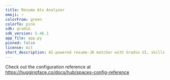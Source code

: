 ```yaml
---
title: Resume Ats Analyzer
emoji: ⚡
colorFrom: green
colorTo: pink
sdk: gradio
sdk_version: 5.46.1
app_file: app.py
pinned: false
license: mit
short_description: AI-powered resume-JD matcher with Gradio UI, skills analysis
---
```


Check out the configuration reference at https://huggingface.co/docs/hub/spaces-config-reference
